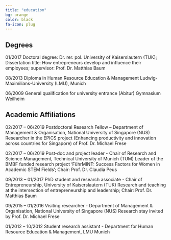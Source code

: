 ```yaml
---
title: "education"
bg: orange
color: black
fa-icon: plug
---
```


## Degrees

01/2017	Doctoral degree: Dr. rer. pol.
University of Kaiserslautern (TUK); Dissertation title: How entrepreneurs develop and influence their employees; supervisor: Prof. Dr. Matthias Baum

08/2013		Diploma in Human Resource Education & Management
Ludwig-Maximilians-University (LMU), Munich

06/2009	General qualification for university entrance (Abitur)
Gymnasium Weilheim

## Academic Affiliations

02/2017 – 06/2019	Postdoctoral Research Fellow – Department of Management & Organisation, National University of Singapore (NUS)
Researcher in the EPICS project (Enhancing productivity and innovation across countries for Singapore) of Prof. Dr. Michael Frese

02/2017 – 06/2019	Post-doc and project leader - Chair of Research and Science Management, Technical University of Munich (TUM)
Leader of the BMBF funded research project ‘FührMINT: Success Factors for Women in Academic STEM Fields’; Chair: Prof. Dr. Claudia Peus	

09/2013 – 01/2017	PhD student and research associate - Chair of Entrepreneurship, University of Kaiserslautern (TUK)
Research and teaching at the intersection of entrepreneurship and leadership; Chair: Prof. Dr. Matthias Baum

09/2015 – 01/2016	Visiting researcher - Department of Management & Organisation, National University of Singapore (NUS)
Research stay invited by Prof. Dr. Michael Frese

01/2012 – 10/2012	Student research assistant - Department for Human Resource Education & Management, LMU Munich

